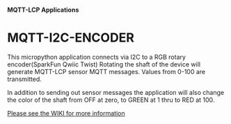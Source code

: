 
#### MQTT-LCP Applications

# MQTT-I2C-ENCODER

This micropython application connects via I2C to a RGB rotary encoder(SparkFun Qwiic Twist)
Rotating the shaft of the device will generate MQTT-LCP sensor MQTT messages. Values from 0-100 are transmitted.

In addition to sending out sensor messages the application will also change the color of the shaft from OFF at zero, to GREEN at 1 thru to RED at 100.


[Please see the WIKI for more information](https://github.com/rphughespa/mqtt-lcp/wiki)
